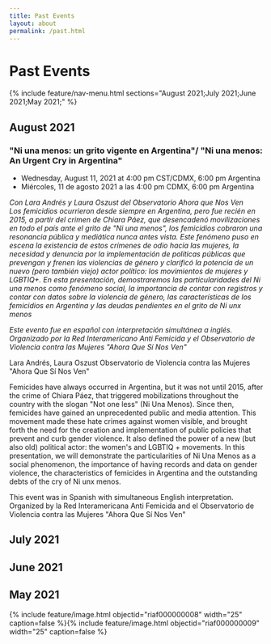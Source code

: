 ```yaml
---
title: Past Events
layout: about
permalink: /past.html
---
```


# Past Events 
{% include feature/nav-menu.html sections="August 2021;July 2021;June 2021;May 2021;" %}

## August 2021
### "Ni una menos: un grito vigente en Argentina"/ "Ni una menos: An Urgent Cry in Argentina" 
- Wednesday, August 11, 2021 at 4:00 pm CST/CDMX, 6:00 pm Argentina 
- Miércoles, 11 de agosto 2021 a las 4:00 pm CDMX, 6:00 pm Argentina   

*Con Lara Andrés y Laura Oszust del Observatorio Ahora que Nos Ven*  
*Los femicidios ocurrieron desde siempre en Argentina, pero fue recién en 2015, a partir del crimen de Chiara Páez, que desencadenó movilizaciones en todo el país ante el grito de "Ni una menos", los femicidios cobraron una resonancia pública y mediática nunca antes vista. Este fenómeno puso en escena la existencia de estos crímenes de odio hacia las mujeres, la necesidad y denuncia por la implementación de políticas públicas que prevengan y frenen las violencias de género y clarificó la potencia de un nuevo (pero también viejo) actor político: los movimientos de mujeres y LGBTIQ+. En esta presentación, demostraremos las particularidades del Ni una menos como fenómeno social, la importancia de contar con registros y contar con datos sobre la violencia de género, las características de los femicidios en Argentina y las deudas pendientes en el grito de Ni unx menos*

*Este evento fue en español con interpretación simultánea a inglés.* 
*Organizado por la Red Interamericano Anti Femicida y el Observatorio de Violencia contra las Mujeres "Ahora Que Sí Nos Ven"*

Lara Andrés, Laura Oszust Observatorio de Violencia contra las Mujeres "Ahora Que Sí Nos Ven"  

Femicides have always occurred in Argentina, but it was not until 2015, after the crime of Chiara Páez, that triggered mobilizations throughout the country with the slogan "Not one less" (Ni Una Menos). Since then, femicides have gained an unprecedented public and media attention. This movement made these hate crimes against women visible, and brought forth the need for the creation and implementation of public policies that prevent and curb gender violence. It also defined the power of a new (but also old) political actor: the women's and LGBTIQ + movements. In this presentation, we will demonstrate the particularities of Ni Una Menos as a social phenomenon, the importance of having records and data on gender violence, the characteristics of femicides in Argentina and the outstanding debts of the cry of Ni unx menos.

This event was in Spanish with simultaneous English interpretation. 
Organized by la Red Interamericana Anti Femicida and el Observatorio de Violencia contra las Mujeres "Ahora Que Sí Nos Ven" 

## July 2021

## June 2021 

## May 2021

{% include feature/image.html objectid="riaf000000008" width="25" caption=false %}{% include feature/image.html objectid="riaf000000009" width="25" caption=false %}